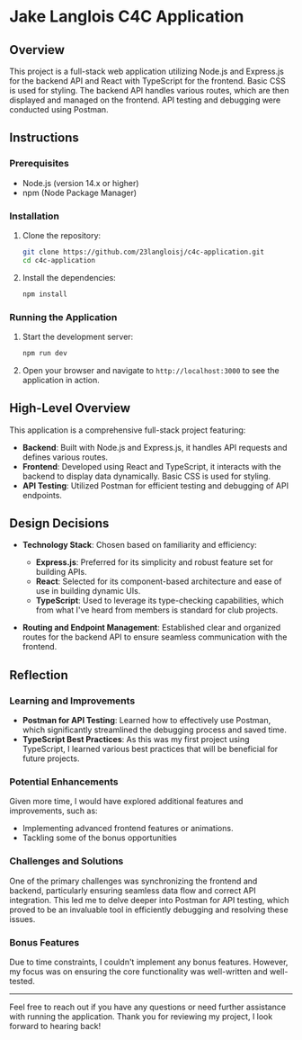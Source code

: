 # Jake Langlois C4C Application

## Overview

This project is a full-stack web application utilizing Node.js and Express.js for the backend API and React with TypeScript for the frontend. Basic CSS is used for styling. The backend API handles various routes, which are then displayed and managed on the frontend. API testing and debugging were conducted using Postman.

## Instructions

### Prerequisites

- Node.js (version 14.x or higher)
- npm (Node Package Manager)

### Installation

1. Clone the repository:
    ```bash
    git clone https://github.com/23langloisj/c4c-application.git
    cd c4c-application
    ```

2. Install the dependencies:
    ```bash
    npm install
    ```

### Running the Application

1. Start the development server:
    ```bash
    npm run dev
    ```

2. Open your browser and navigate to `http://localhost:3000` to see the application in action.

## High-Level Overview

This application is a comprehensive full-stack project featuring:

- **Backend**: Built with Node.js and Express.js, it handles API requests and defines various routes.
- **Frontend**: Developed using React and TypeScript, it interacts with the backend to display data dynamically. Basic CSS is used for styling.
- **API Testing**: Utilized Postman for efficient testing and debugging of API endpoints.

## Design Decisions

- **Technology Stack**: Chosen based on familiarity and efficiency:
  - **Express.js**: Preferred for its simplicity and robust feature set for building APIs.
  - **React**: Selected for its component-based architecture and ease of use in building dynamic UIs.
  - **TypeScript**: Used to leverage its type-checking capabilities, which from what I've heard from members is standard for club projects.
  
- **Routing and Endpoint Management**: Established clear and organized routes for the backend API to ensure seamless communication with the frontend.

## Reflection

### Learning and Improvements

- **Postman for API Testing**: Learned how to effectively use Postman, which significantly streamlined the debugging process and saved time.
- **TypeScript Best Practices**: As this was my first project using TypeScript, I learned various best practices that will be beneficial for future projects.

### Potential Enhancements

Given more time, I would have explored additional features and improvements, such as:
- Implementing advanced frontend features or animations.
- Tackling some of the bonus opportunities

### Challenges and Solutions

One of the primary challenges was synchronizing the frontend and backend, particularly ensuring seamless data flow and correct API integration. This led me to delve deeper into Postman for API testing, which proved to be an invaluable tool in efficiently debugging and resolving these issues.

### Bonus Features

Due to time constraints, I couldn't implement any bonus features. However, my focus was on ensuring the core functionality was well-written and well-tested.

---

Feel free to reach out if you have any questions or need further assistance with running the application. Thank you for reviewing my project, I look forward to hearing back!

